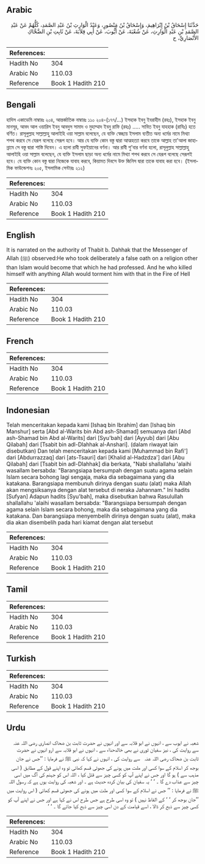 ## Arabic


<div dir="rtl" lang="ar" style={{fontSize:'larger',backgroundColor:'#f8f9fa',padding:20}}>
حَدَّثَنَا إِسْحَاقُ بْنُ إِبْرَاهِيمَ، وَإِسْحَاقُ بْنُ مَنْصُورٍ، وَعَبْدُ الْوَارِثِ بْنُ عَبْدِ الصَّمَدِ، كُلُّهُمْ عَنْ عَبْدِ الصَّمَدِ بْنِ عَبْدِ الْوَارِثِ، عَنْ شُعْبَةَ، عَنْ أَيُّوبَ، عَنْ أَبِي قِلاَبَةَ، عَنْ ثَابِتِ بْنِ الضَّحَّاكِ الأَنْصَارِيِّ، ح
</div>
<div style={{backgroundColor:'#f8f9fa',padding:20, marginBottom: 10}}><table> <thead> <tr> <th>References:</th> <th></th> </tr> </thead> <tbody><tr><td>Hadith No</td><td>304</td></tr><tr><td>Arabic No</td><td>110.03</td></tr><tr><td>Reference</td><td>Book 1 Hadith 210</td></tr></tbody></table></div>

## Bengali


<div dir="ltr" lang="bn" style={{fontSize:'larger',backgroundColor:'#f8f9fa',padding:20}}>
হাদিস একাডেমি নাম্বারঃ ২০৪, আন্তর্জাতিক নাম্বারঃ ১১০ ২০৪-(১৭৭/...) ইসহাক ইবনু ইবরাহীম (রহঃ), ইসহাক ইবনু মানসূর, আবদ আল ওয়ারিস ইবনু আবদুস সামাদ ও মুহাম্মাদ ইবনু রাফি (রহঃ) ..... সাবিত ইবনু যাহহাক (রাযিঃ) হতে বর্ণিত। রাসূলুল্লাহ সাল্লাল্লাহু আলাইহি ওয়া সাল্লাম বলেছেন, যে ব্যক্তি স্বেচ্ছায় ইসলাম ব্যতীত অন্য ধর্মের নামে মিথ্যা শপথ করবে সে যেরূপ বলেছে সেরূপ হবে। আর যে ব্যক্তি কোন বস্তু দ্বারা আত্মহত্যা করবে তাকে আল্লাহ তা'আলা জাহান্নামে সে বস্তু দ্বারা শাস্তি দিবেন। এ হলো রাবী সুফইয়ানের বর্ণনা। আর রাবী শু'বার বর্ণনা হলো, রাসূলুল্লাহ সাল্লাল্লাহু আলাইহি ওয়া সাল্লাম বলেছেন, যে ব্যক্তি ইসলাম ছাড়া অন্য ধর্মের নামে মিথ্যা শপথ করবে সে যেরূপ বলেছে সেরূপই হবে। যে ব্যক্তি কোন বস্তু দ্বারা নিজেকে যাবাহ করবে, কিয়ামত দিবসে উক্ত জিনিস দ্বারা তাকে যাবাহ করা হবে। (ইসলামিক ফাউন্ডেশনঃ ২০৫, ইসলামিক সেন্টারঃ ২১২)
</div>
<div style={{backgroundColor:'#f8f9fa',padding:20, marginBottom: 10}}><table> <thead> <tr> <th>References:</th> <th></th> </tr> </thead> <tbody><tr><td>Hadith No</td><td>304</td></tr><tr><td>Arabic No</td><td>110.03</td></tr><tr><td>Reference</td><td>Book 1 Hadith 210</td></tr></tbody></table></div>

## English


<div dir="ltr" lang="en" style={{fontSize:'larger',backgroundColor:'#f8f9fa',padding:20}}>
It is narrated on the authority of Thabit b. Dahhak that the Messenger of Allah (ﷺ) observed:He who took deliberately a false oath on a religion other than Islam would become that which he had professed. And he who killed himself with anything Allah would torment him with that in the Fire of Hell
</div>
<div style={{backgroundColor:'#f8f9fa',padding:20, marginBottom: 10}}><table> <thead> <tr> <th>References:</th> <th></th> </tr> </thead> <tbody><tr><td>Hadith No</td><td>304</td></tr><tr><td>Arabic No</td><td>110.03</td></tr><tr><td>Reference</td><td>Book 1 Hadith 210</td></tr></tbody></table></div>

## French


<div dir="ltr" lang="fr" style={{fontSize:'larger',backgroundColor:'#f8f9fa',padding:20}}>

</div>
<div style={{backgroundColor:'#f8f9fa',padding:20, marginBottom: 10}}><table> <thead> <tr> <th>References:</th> <th></th> </tr> </thead> <tbody><tr><td>Hadith No</td><td>304</td></tr><tr><td>Arabic No</td><td>110.03</td></tr><tr><td>Reference</td><td>Book 1 Hadith 210</td></tr></tbody></table></div>

## Indonesian


<div dir="ltr" lang="id" style={{fontSize:'larger',backgroundColor:'#f8f9fa',padding:20}}>
Telah menceritakan kepada kami [Ishaq bin Ibrahim] dan [Ishaq bin Manshur] serta [Abd al-Warits bin Abd ash-Shamad] semuanya dari [Abd ash-Shamad bin Abd al-Warits] dari [Syu'bah] dari [Ayyub] dari [Abu Qilabah] dari [Tsabit bin adl-Dlahhak al-Anshari]. (dalam riwayat lain disebutkan) Dan telah menceritakan kepada kami [Muhammad bin Rafi'] dari [Abdurrazzaq] dari [ats-Tsauri] dari [Khalid al-Hadzdza'] dari [Abu Qilabah] dari [Tsabit bin adl-Dlahhak] dia berkata, "Nabi shallallahu 'alaihi wasallam bersabda: "Barangsiapa bersumpah dengan suatu agama selain Islam secara bohong lagi sengaja, maka dia sebagaimana yang dia katakana. Barangsiapa membunuh dirinya dengan suatu (alat) maka Allah akan mengsiksanya dengan alat tersebut di neraka Jahannam." Ini hadits [Sufyan] Adapun hadits [Syu'bah], maka disebutkan bahwa Rasulullah shallallahu 'alaihi wasallam bersabda: "Barangsiapa bersumpah dengan agama selain Islam secara bohong, maka dia sebagaimana yang dia katakana. Dan barangsiapa menyembelih dirinya dengan suatu (alat), maka dia akan disembelih pada hari kiamat dengan alat tersebut
</div>
<div style={{backgroundColor:'#f8f9fa',padding:20, marginBottom: 10}}><table> <thead> <tr> <th>References:</th> <th></th> </tr> </thead> <tbody><tr><td>Hadith No</td><td>304</td></tr><tr><td>Arabic No</td><td>110.03</td></tr><tr><td>Reference</td><td>Book 1 Hadith 210</td></tr></tbody></table></div>

## Tamil


<div dir="ltr" lang="ta" style={{fontSize:'larger',backgroundColor:'#f8f9fa',padding:20}}>

</div>
<div style={{backgroundColor:'#f8f9fa',padding:20, marginBottom: 10}}><table> <thead> <tr> <th>References:</th> <th></th> </tr> </thead> <tbody><tr><td>Hadith No</td><td>304</td></tr><tr><td>Arabic No</td><td>110.03</td></tr><tr><td>Reference</td><td>Book 1 Hadith 210</td></tr></tbody></table></div>

## Turkish


<div dir="ltr" lang="tr" style={{fontSize:'larger',backgroundColor:'#f8f9fa',padding:20}}>

</div>
<div style={{backgroundColor:'#f8f9fa',padding:20, marginBottom: 10}}><table> <thead> <tr> <th>References:</th> <th></th> </tr> </thead> <tbody><tr><td>Hadith No</td><td>304</td></tr><tr><td>Arabic No</td><td>110.03</td></tr><tr><td>Reference</td><td>Book 1 Hadith 210</td></tr></tbody></table></div>

## Urdu


<div dir="rtl" lang="ur" style={{fontSize:'larger',backgroundColor:'#f8f9fa',padding:20}}>
شعبہ نے ایوب سے ، انہوں نے ابو قلابہ سے اور انہوں نے حضرت ثابت بن ضحاک انصاری ‌رضی ‌اللہ ‌عنہ ‌ ‌ سے روایت کی ، نیز سفیان ثوری نے بھی خالدحذاء سے ، انہوں نے ابو قلابہ سے ارو انہوں نے حضرت ثابت بن ضحاک ‌رضی ‌اللہ ‌عنہ ‌ ‌ سے روایت کی ، انہوں نے کہا کہ نبی ﷺ نے فرمایا : ’’جس نے جان بوجھ کر اسلام کے سوا کسی اور ملت میں ہونے کی جھوٹی قسم کھائی تو وہ اپنے قول کے مطابق ( اسی مذہب سے ) ہو گا اور جس نے اپنے آپ کو کسی چیز سے قتل کیا ، اللہ اس کو جہنم کی آگ میں اسی چیز سے عذاب دے گا ۔ ‘ ‘ یہ سفیان کی بیان کردہ حدیث ہے ۔ اور شعبہ کی روایت یوں ہے کہ رسول اللہ ﷺ نے فرمایا : ’’ جس نے اسلام کے سوا کسی اور ملت میں ہونے کی جھوٹی قسم کھائی ( اس روایت میں ’’جان بوجھ کر ‘ ‘ کے الفاظ نہیں ) تو وہ اسی طرح ہے جس طرح اس نے کہا ہے اور جس نے اپنے آپ کو کسی چیز سے ذبح کر ڈالا ، اسے قیامت کے دن اسی چیز سے ذبح کیا جائے گا ۔ ‘ ‘
</div>
<div style={{backgroundColor:'#f8f9fa',padding:20, marginBottom: 10}}><table> <thead> <tr> <th>References:</th> <th></th> </tr> </thead> <tbody><tr><td>Hadith No</td><td>304</td></tr><tr><td>Arabic No</td><td>110.03</td></tr><tr><td>Reference</td><td>Book 1 Hadith 210</td></tr></tbody></table></div>